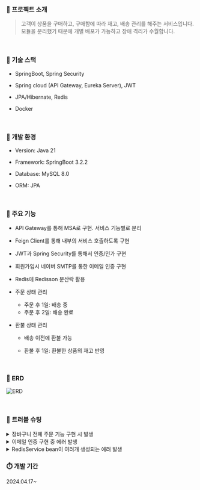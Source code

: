 ### 📢 프로젝트 소개

> 고객이 상품을 구매하고, 구매함에 따라 재고, 배송 관리를 해주는 서비스입니다.
> 모듈을 분리했기 때문에 개별 배포가 가능하고 장애 격리가 수월합니다.
</br>

### 📢 기술 스택

- SpringBoot, Spring Security
  
- Spring cloud (API Gateway, Eureka Server), JWT
  
- JPA/Hibernate, Redis
  
- Docker
</br>

### 📢 개발 환경

- Version: Java 21
  
- Framework: SpringBoot 3.2.2
  
- Database: MySQL 8.0
  
- ORM: JPA
</br>

### 📢 주요 기능

- API Gateway를 통해 MSA로 구현. 서비스 기능별로 분리
  
- Feign Client를 통해 내부의 서비스 호출하도록 구현
  
- JWT과 Spring Security를 통해서 인증/인가 구현
  
- 회원가입시 네이버 SMTP를 통한 이메일 인증 구현
  
- Redis에 Redisson 분산락 활용
  
- 주문 상태 관리
  
  - 주문 후 1일: 배송 중
  - 주문 후 2일: 배송 완료
- 환불 상태 관리
  
  - 배송 이전에 환불 가능
    
  - 환불 후 1일: 환불한 상품의 재고 반영
  </br>  

### 📢 ERD
![ERD](https://github.com/JeinChoi/Shoppingmall/assets/59508337/b424afbb-e6ee-4f59-a1ba-9221f38cf5c3)

</br>

### 📢 트러블 슈팅
<details>
<summary> 장바구니 전체 주문 기능 구현 시 발생 </summary>
<div markdown="1">
  
문제</br>
- 장바구니 내에 있는 상품 전체 주문 후에 장바구니를 비우려고 할 때 오류 발생
- 
    
    ```
    Expecting a SELECT Query [org.hibernate.query.sqm.tree.select.SqmSelectStatement], but found org.hibernate.query.sqm.tree.delete.SqmDeleteStatement
    ```

원인</br>    
- JPA는 변경감지로 UPDATE,DELETE 문 생성을 하지만 한번의 변경에 하나의 쿼리만 생성한다. 당시 삭제하려는 튜플이 여러개인 경우가 있었기 때문에 적용이 안됐던 것이었다.
- @Query 어노테이션은 SELECT문만 지원한다. @Query 어노테이션을 강화하여 INSERT,UPDATE,DELETE 쿼리에도 사용 가능하도록 해야한다. 

해결</br>
- @Modifying 어노테이션을 통해 해결이 가능했다. @Query와 같이 쓰인다. 벌크 연산을 할 때 주로 쓰이고 DELETE의 경우 한건이나 여러 건을 쿼리 메서드로 제공한다.
  
</div>
</details>

<details>
<summary> 이메일 인증 구현 중 에러 발생  </summary>
<div markdown="1">
  
문제</br>
- ![Untitled](https://prod-files-secure.s3.us-west-2.amazonaws.com/8a6b29b4-afba-4626-bacc-3df7553340f9/c32f5230-7b41-423a-ae0b-70094f69d5a2/Untitled.png)
- 이메일 인증 링크를 발송할 메일 계정을 설정하고 연결을 시도하던 중에 에러가 발생했다
    
원인</br>    
- 이 프로젝트 jdk 버전이 21인 점을 생각해 애초에 버전 문제이지 않을까 하는 추측을 통해 원인 파악을 하게 됐다.

해결</br>
- maven repository에서 spring-boot-starter-mail의 최신 버전을 찾아 수정했더니 해결하게 됐다.
  
</div>
</details>

<details>
<summary> RedisService bean이 여러개 생성되는 에러 발생 </summary>
<div markdown="1">
  
문제</br>
- bean 연결이 되지 않았다 
    
원인</br>    
- RedisService를 하나의 모듈에서만 쓰는게 아니라서 다른 모듈에도 bean 선언이 필요했고 그래서 여러 bean이 생성되어서 연결이 안됐던 것이다.

해결</br>
- @Primary annotation 선언으로 해결 했다. @Primary는 여러 bean이 있을 때 우선순위를 부여하는 어노테이션이다.
- Spring이 타입으로 bean을 찾다가 @Primary가 붙어있는 bean을 발견하면, 바로 해당 bean을 주입시킨다. 즉, @Primary는 여러 개의 bean들 중에서 우선순위를 부여하는 방법이다.
  
</div>
</details>

### ⏱️ 개발 기간

2024.04.17~
